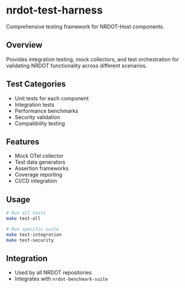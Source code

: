 # nrdot-test-harness

Comprehensive testing framework for NRDOT-Host components.

## Overview
Provides integration testing, mock collectors, and test orchestration for validating NRDOT functionality across different scenarios.

## Test Categories
- Unit tests for each component
- Integration tests
- Performance benchmarks
- Security validation
- Compatibility testing

## Features
- Mock OTel collector
- Test data generators
- Assertion frameworks
- Coverage reporting
- CI/CD integration

## Usage
```bash
# Run all tests
make test-all

# Run specific suite
make test-integration
make test-security
```

## Integration
- Used by all NRDOT repositories
- Integrates with `nrdot-benchmark-suite`
